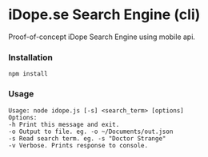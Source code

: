 # iDope.se Search Engine (cli)
Proof-of-concept iDope Search Engine using mobile api.

### Installation
``` npm install ```

### Usage
```
Usage: node idope.js [-s] <search_term> [options]
Options:
-h Print this message and exit.
-o Output to file. eg. -o ~/Documents/out.json
-s Read search term. eg. -s "Doctor Strange"
-v Verbose. Prints response to console.
```

